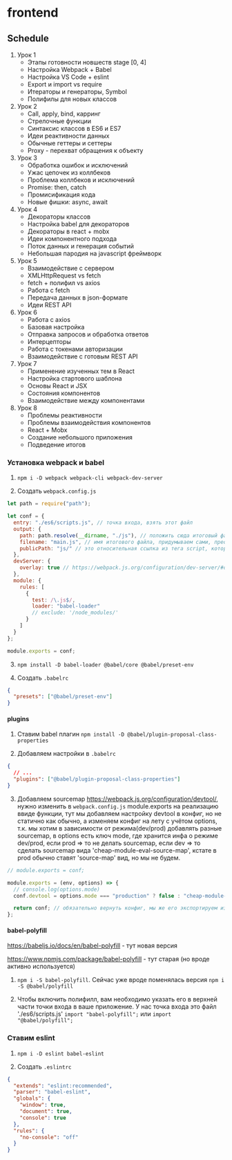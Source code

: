 # frontend

## Schedule

1. Урок 1
   - Этапы готовности новшеств stage [0, 4]
   - Настройка Webpack + Babel
   - Настройка VS Code + eslint
   - Export и import vs require
   - Итераторы и генераторы, Symbol
   - Полифилы для новых классов
2. Урок 2
   - Call, apply, bind, карринг
   - Стрелочные функции
   - Синтаксис классов в ES6 и ES7
   - Идеи реактивности данных
   - Обычные геттеры и сеттеры
   - Proxy - перехват обращения к объекту
3. Урок 3
   - Обработка ошибок и исключений
   - Ужас цепочек из коллбеков
   - Проблема коллбеков и исключений
   - Promise: then, catch
   - Промисификация кода
   - Новые фишки: async, await
4. Урок 4
   - Декораторы классов
   - Настройка babel для декораторов
   - Декораторы в react + mobx
   - Идеи компонентного подхода
   - Поток данных и генерация событий
   - Небольшая пародия на javascript фреймворк
5. Урок 5
   - Взаимодействие с сервером
   - XMLHttpRequest vs fetch
   - fetch + полифил vs axios
   - Работа с fetch
   - Передача данных в json-формате
   - Идеи REST API
6. Урок 6
   - Работа с axios
   - Базовая настройка
   - Отправка запросов и обработка ответов
   - Интерцепторы
   - Работа с токенами авторизации
   - Взаимодействие с готовым REST API
7. Урок 7
   - Применение изученных тем в React
   - Настройка стартового шаблона
   - Основы React и JSX
   - Состояния компонентов
   - Взаимодействие между компонентами
8. Урок 8
   - Проблемы реактивности
   - Проблемы взаимодействия компонентов
   - React + Mobx
   - Создание небольшого приложения
   - Подведение итогов

### Установка webpack и babel

1. `npm i -D webpack webpack-cli webpack-dev-server`

2. Создать `webpack.config.js`

```js
let path = require("path");

let conf = {
  entry: "./es6/scripts.js", // точка входа, взять этот файл
  output: {
    path: path.resolve(__dirname, "./js"), // положить сюда итоговый файл
    filename: "main.js", // имя итогового файла, придумываем сами, преобразовать в этот файл
    publicPath: "js/" // это относительная ссылка из тега script, которая ссылается из index.html на наш итоговый файл, тоесть в index.html подключаяется наш итоговый js файл по пути /js/main.js, вот так `<script src="js/main.js"></script>`
  },
  devServer: {
    overlay: true // https://webpack.js.org/configuration/dev-server/#devserver-overlay
  },
  module: {
    rules: [
      {
        test: /\.js$/,
        loader: "babel-loader"
        // exclude: '/node_modules/'
      }
    ]
  }
};

module.exports = conf;
```

3. `npm install -D babel-loader @babel/core @babel/preset-env`

4. Создать `.babelrc`

```json
{
  "presets": ["@babel/preset-env"]
}
```

#### plugins

1. Ставим babel плагин `npm install -D @babel/plugin-proposal-class-properties`

2. Добавляем настройки в `.babelrc`

```json
{
  // ...
  "plugins": ["@babel/plugin-proposal-class-properties"]
}
```

3. Добавляем sourcemap https://webpack.js.org/configuration/devtool/, нужно изменить в `webpack.config.js` module.exports на реализацию ввиде функции, тут мы добавляем настройку devtool в конфиг, но не статично как обычно, а изменяем конфиг на лету с учётом options, т.к. мы хотим в зависимости от режима(dev/prod) добавлять разные sourcemap, в options есть ключ mode, где хранится инфа о режиме dev/prod, если prod => то не делать sourcemap, если dev => то сделать sourcemap вида 'cheap-module-eval-source-map', кстате в prod обычно ставят 'source-map' вид, но мы не будем.

```js
// module.exports = conf;

module.exports = (env, options) => {
  // console.log(options.mode)
  conf.devtool = options.mode === "production" ? false : "cheap-module-eval-source-map";

  return conf; // обязательно вернуть конфиг, мы же его экспортируем из файла
};
```

#### babel-polyfill

https://babeljs.io/docs/en/babel-polyfill - тут новая версия

https://www.npmjs.com/package/babel-polyfill - тут старая (но вроде активно используется)

1. `npm i -S babel-polyfill`. Сейчас уже вроде поменялась версия `npm i -S @babel/polyfill`

2. Чтобы включить полифилл, вам необходимо указать его в верхней части точки входа в ваше приложение. У нас точка входа это файл './es6/scripts.js' `import "babel-polyfill";` или `import "@babel/polyfill";`

### Ставим eslint

1. `npm i -D eslint babel-eslint`

2. Создать `.eslintrc`

```json
{
  "extends": "eslint:recommended",
  "parser": "babel-eslint",
  "globals": {
    "window": true,
    "document": true,
    "console": true
  },
  "rules": {
    "no-console": "off"
  }
}
```
